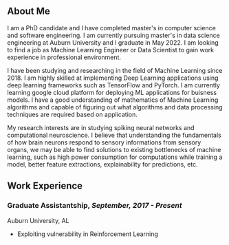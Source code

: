 ## About Me
I am a PhD candidate and I have completed master's in computer science and software engineering. I am currently pursuing master's in data science engineering at Auburn University and I graduate in May 2022. I am looking to find a job as Machine Learning Engineer or Data Scientist to gain work experience in professional environment.

I have been studying and researching in the field of Machine Learning since 2018. I am highly skilled at implementing Deep Learning applications using deep learning frameworks such as TensorFlow and PyTorch. I am currently learning google cloud platform for deploying ML applications for buisness models. I have a good understanding of mathematics of Machine Learning algorithms and capable of figuring out what algorithms and data processing techniques are required based on application.

My research interests are in studying spiking neural networks and computational neuroscience. I believe that understanding the fundamentals of how brain neurons respond to sensory informations from sensory organs, we may be able to find solutions to existing bottlenecks of machine learning, such as high power consumption for computations while training a model, better feature extractions, explainability for predictions, etc. 

## Work Experience

### Graduate Assistantship, *September, 2017 - Present*
Auburn University, AL

- Exploiting vulnerability in Reinforcement Learning
